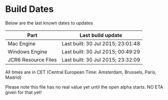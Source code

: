 # Build Dates

Below are the last known dates to updates

Part | Last build update
-----|-----
Mac Engine | Last built: 30 Jul 2015; 23:01:48
Windows Engine | Last built: 30 Jul 2015; 00:49:29
JCR6 Resource Files | Last built: 30 Jul 2015; 23:32:09
All times are in CET (Central European Time: Amsterdam, Brussels, Paris, Madrid)


Please note this file has no real value yet until the open alpha starts. NO ETA given for that yet!
